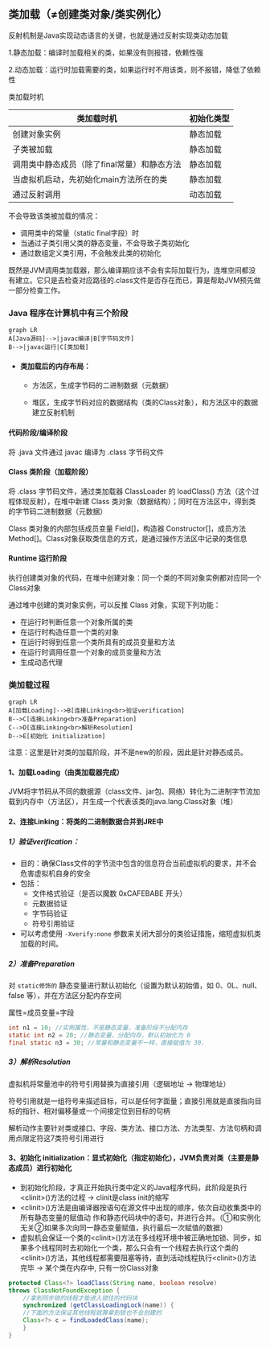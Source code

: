## 类加载（≠创建类对象/类实例化）

反射机制是Java实现动态语言的关键，也就是通过反射实现类动态加载

1.静态加载：编译时加载相关的类，如果没有则报错，依赖性强

2.动态加载：运行时加载需要的类，如果运行时不用该类，则不报错，降低了依赖性

类加载时机

| 类加载时机                                  | 初始化类型 |
| ------------------------------------------- | ---------- |
| 创建对象实例                                | 静态加载   |
| 子类被加载                                  | 静态加载   |
| 调用类中静态成员（除了final常量）和静态方法 | 静态加载   |
| 当虚拟机启动，先初始化main方法所在的类      | 静态加载   |
| 通过反射调用                                | 动态加载   |

不会导致该类被加载的情况：

* 调用类中的常量（static final字段）时
* 当通过子类引用父类的静态变量，不会导致子类初始化
* 通过数组定义类引用，不会触发此类的初始化

既然是JVM调用类加载器，那么编译期应该不会有实际加载行为，连堆空间都没有建立。它只是去检查对应路径的.class文件是否存在而已，算是帮助JVM预先做一部分检查工作。

### Java 程序在计算机中有三个阶段

```mermaid
graph LR
A[Java源码]-->|javac编译|B[字节码文件]
B-->|javac运行|C[类加载]
```

* #### 类加载后的内存布局：

  * 方法区，生成字节码的二进制数据（元数据）

  * 堆区，生成字节码对应的数据结构（类的Class对象），和方法区中的数据建立反射机制

#### 代码阶段/编译阶段

将 .java 文件通过 javac 编译为 .class 字节码文件

#### Class 类阶段（加载阶段）

将 .class 字节码文件，通过类加载器 ClassLoader 的 loadClass() 方法（这个过程体现反射），在堆中新建 Class 类对象（数据结构）；同时在方法区中，得到类的字节码二进制数据（元数据）

Class 类对象的内部包括成员变量 Field[]，构造器 Constructor[]，成员方法 Method[]。Class对象获取类信息的方式，是通过操作方法区中记录的类信息

#### Runtime 运行阶段

执行创建类对象的代码，在堆中创建对象：同一个类的不同对象实例都对应同一个Class对象

通过堆中创建的类对象实例，可以反推 Class 对象，实现下列功能：

* 在运行时判断任意一个对象所属的类
* 在运行时构造任意一个类的对象
* 在运行时得到任意一个类所具有的成员变量和方法
* 在运行时调用任意一个对象的成员变量和方法
* 生成动态代理



### 类加载过程

```mermaid
graph LR
A[加载Loading]-->B[连接Linking<br>验证verification]
B-->C[连接Linking<br>准备Preparation]
C-->D[连接Linking<br>解析Resolution]
D-->E[初始化 initialization]
```

注意：这里是针对类的加载阶段，并不是new的阶段，因此是针对静态成员。



#### 1、加载Loading（由类加载器完成）

JVM将字节码从不同的数据源（class文件、jar包、网络）转化为二进制字节流加载到内存中（方法区），并生成一个代表该类的java.lang.Class对象（堆）

#### 2、连接Linking：将类的二进制数据合并到JRE中

##### 1）验证verification：

* 目的：确保Class文件的字节流中包含的信息符合当前虚拟机的要求，并不会危害虚拟机自身的安全
* 包括：
  * 文件格式验证（是否以魔数 0xCAFEBABE 开头）
  * 元数据验证
  * 字节码验证
  * 符号引用验证
* 可以考虑使用 `-Xverify:none` 参数来关闭大部分的类验证措施，缩短虚拟机类加载的时间。

##### 2）准备Preparation

对 `static修饰的` 静态变量进行默认初始化（设置为默认初始值，如 0、0L、null、false 等），并在方法区分配内存空间

属性=成员变量=字段

```java
int n1 = 10; //实例属性，不是静态变量，准备阶段不分配内存
static int n2 = 20; //静态变量，分配内存，默认初始化为 0
final static n3 = 30; //常量和静态变量不一样，直接赋值为 30，
```

##### 3）解析Resolution

虚拟机将常量池中的符号引用替换为直接引用（逻辑地址 -> 物理地址）

符号引用就是一组符号来描述目标，可以是任何字面量；直接引用就是直接指向目标的指针、相对偏移量或一个间接定位到目标的句柄

解析动作主要针对类或接口、字段、类方法、接口方法、方法类型、方法句柄和调用点限定符这7类符号引用进行

#### 3、初始化 initialization：显式初始化（指定初始化），JVM负责对类（主要是静态成员）进行初始化

* 到初始化阶段，才真正开始执行类中定义的Java程序代码，此阶段是执行&lt;clinit>()方法的过程 -> clinit是class init的缩写
* &lt;clinit>()方法是由编译器按语句在源文件中出现的顺序，依次自动收集类中的所有静态变量的赋值动 作和静态代码块中的语句，并进行合并。（①和实例化无关②如果多次向同一静态变量赋值，执行最后一次赋值的数据）
* 虚拟机会保证一个类的&lt;clinit>()方法在多线程环境中被正确地加锁、同步，如果多个线程同时去初始化一个类，那么只会有一个线程去执行这个类的&lt;clinit>()方法，其他线程都需要阻塞等待，直到活动线程执行&lt;clinit>()方法完毕 -> 某个类在内存中, 只有一份Class对象

```java
protected Class<?> loadClass(String name, boolean resolve)
throws ClassNotFoundException {
    //拿到同步锁的线程才能进入锁住的代码块
    synchronized (getClassLoadingLock(name)) {
    //下面的方法保证其他线程就算拿到锁也不会创建的
    Class<?> c = findLoadedClass(name);
    }
}
```

